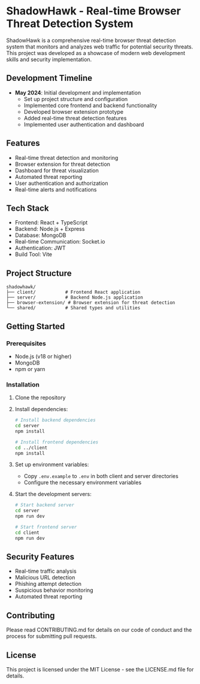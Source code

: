 # ShadowHawk - Real-time Browser Threat Detection System

ShadowHawk is a comprehensive real-time browser threat detection system that monitors and analyzes web traffic for potential security threats. This project was developed as a showcase of modern web development skills and security implementation.

## Development Timeline

- **May 2024**: Initial development and implementation
  - Set up project structure and configuration
  - Implemented core frontend and backend functionality
  - Developed browser extension prototype
  - Added real-time threat detection features
  - Implemented user authentication and dashboard

## Features

- Real-time threat detection and monitoring
- Browser extension for threat detection
- Dashboard for threat visualization
- Automated threat reporting
- User authentication and authorization
- Real-time alerts and notifications

## Tech Stack

- Frontend: React + TypeScript
- Backend: Node.js + Express
- Database: MongoDB
- Real-time Communication: Socket.io
- Authentication: JWT
- Build Tool: Vite

## Project Structure

```
shadowhawk/
├── client/           # Frontend React application
├── server/           # Backend Node.js application
├── browser-extension/ # Browser extension for threat detection
└── shared/           # Shared types and utilities
```

## Getting Started

### Prerequisites

- Node.js (v18 or higher)
- MongoDB
- npm or yarn

### Installation

1. Clone the repository
2. Install dependencies:
   ```bash
   # Install backend dependencies
   cd server
   npm install

   # Install frontend dependencies
   cd ../client
   npm install
   ```

3. Set up environment variables:
   - Copy `.env.example` to `.env` in both client and server directories
   - Configure the necessary environment variables

4. Start the development servers:
   ```bash
   # Start backend server
   cd server
   npm run dev

   # Start frontend server
   cd client
   npm run dev
   ```

## Security Features

- Real-time traffic analysis
- Malicious URL detection
- Phishing attempt detection
- Suspicious behavior monitoring
- Automated threat reporting

## Contributing

Please read CONTRIBUTING.md for details on our code of conduct and the process for submitting pull requests.

## License

This project is licensed under the MIT License - see the LICENSE.md file for details. 